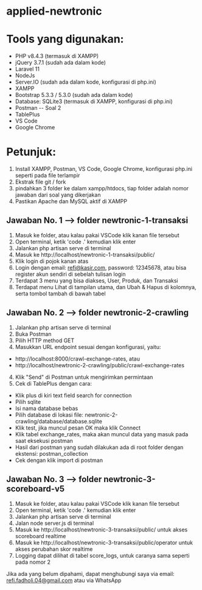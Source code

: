 # applied-newtronic

# Tools yang digunakan:
- PHP v8.4.3 (termasuk di XAMPP)
- jQuery 3.7.1 (sudah ada dalam kode)
- Laravel 11
- NodeJs
- Server.IO (sudah ada dalam kode, konfigurasi di php.ini)
- XAMPP
- Bootstrap 5.3.3 / 5.3.0 (sudah ada dalam kode)
- Database: SQLite3 (termasuk di XAMPP, konfigurasi di php.ini)
- Postman -- Soal 2
- TablePlus
- VS Code
- Google Chrome

# Petunjuk:
1. Install XAMPP, Postman, VS Code, Google Chrome, konfigurasi php.ini seperti pada file terlampir
2. Ekstrak file git / fork
3. pindahkan 3 folder ke dalam xampp/htdocs, tiap folder adalah nomor jawaban dari soal yang dikerjakan
4. Pastikan Apache dan MySQL aktif di XAMPP

## Jawaban No. 1 --> folder newtronic-1-transaksi

1. Masuk ke folder, atau kalau pakai VSCode klik kanan file tersebut
2. Open terminal, ketik 'code .' kemudian klik enter
3. Jalankan php artisan serve di terminal
4. Masuk ke http://localhost/newtronic-1-transaksi/public/
5. Klik login di pojok kanan atas
6. Login dengan email: refi@kasir.com, password: 12345678, atau bisa register akun sendiri di sebelah tulisan login
7. Terdapat 3 menu yang bisa diakses, User, Produk, dan Transaksi
8. Terdapat menu Lihat di tampilan utama, dan Ubah & Hapus di kolomnya, serta tombol tambah di bawah tabel

## Jawaban No. 2 --> folder newtronic-2-crawling

1. Jalankan php artisan serve di terminal
1. Buka Postman
2. Pilih HTTP method GET
3. Masukkan URL endpoint sesuai dengan konfigurasi, yaitu:
- http://localhost:8000/crawl-exchange-rates, atau
- http://localhost/newtronic-2-crawling/public/crawl-exchange-rates
4. Klik "Send" di Postman untuk mengirimkan permintaan
5. Cek di TablePlus dengan cara:
- Klik plus di kiri text field search for connection
- Pilih sqlite
- Isi nama database bebas
- Pilih database di lokasi file: newtronic-2-crawling/database/database.sqlite
- Klik test, jika muncul pesan OK maka klik Connect
- Klik tabel exchange_rates, maka akan muncul data yang masuk pada saat eksekusi postman
- Hasil dari postman yang sudah dilakukan ada di root folder dengan ekstensi: postman_collection
- Cek dengan klik import di postman

## Jawaban No. 3 --> folder newtronic-3-scoreboard-v5

1. Masuk ke folder, atau kalau pakai VSCode klik kanan file tersebut
2. Open terminal, ketik 'code .' kemudian klik enter
3. Jalankan php artisan serve di terminal
4. Jalan node server.js di terminal
5. Masuk ke http://localhost/newtronic-3-transaksi/public/ untuk akses scoreboard realtime
6. Masuk ke http://localhost/newtronic-3-transaksi/public/operator untuk akses perubahan skor realtime
7. Logging dapat dilihat di tabel score_logs, untuk caranya sama seperti pada nomor 2

Jika ada yang belum dipahami, dapat menghubungi saya via email: refi.fadholi.04@gmail.com atau via WhatsApp
